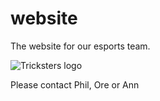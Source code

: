 # website
The website for our esports team.

![Tricksters logo](https://github.com/triksters/website/assets/159724729/d95e6e6e-6a82-49a5-bd97-de015843e590)

Please contact Phil, Ore or Ann
